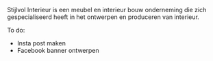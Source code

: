 Stijlvol Interieur is een meubel en interieur bouw onderneming die zich gespecialiseerd heeft in het ontwerpen en produceren van interieur.

To do:

- Insta post maken
- Facebook banner ontwerpen